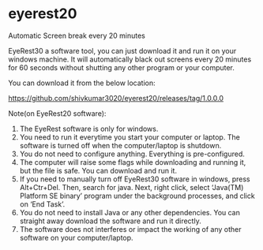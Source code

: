 # eyerest20
Automatic Screen break every 20 minutes

EyeRest30 a software tool, you can just download it and run it on your windows machine. It will automatically black out screens every 20 minutes for 60 seconds without shutting any other program or your computer.

You can download it from the below location:

https://github.com/shivkumar3020/eyerest20/releases/tag/1.0.0.0

Note(on EyeRest20 software):

1. The EyeRest software is only for windows.
2. You need to run it everytime you start your computer or laptop. The software is turned off when the computer/laptop is shutdown.
3. You do not need to configure anything. Everything is pre-configured.
4. The computer will raise some flags while downloading and running it, but the file is safe. You can download and run it.
5. If you need to manually turn off EyeRest30 software in windows, press Alt+Ctr+Del. Then, search for java. Next, right click, select ‘Java(TM) Platform SE binary’ program under the background processes, and click on ‘End Task’.
6. You do not need to install Java or any other dependencies. You can straight away download the software and run it directly.
7. The software does not interferes or impact the working of any other software on your computer/laptop.
